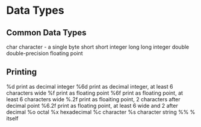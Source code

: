 # Data Types

## Common Data Types
char	character - a single byte
short	short integer
long	long integer
double	double-precision floating point

## Printing
%d 		print as decimal integer
%6d		print as decimal integer, at least 6 characters wide
%f 	 	print as floating point
%6f		print as floating point, at least 6 characters wide
%.2f	print as floaiting point, 2 characters after decimal point
%6.2f	print as floating point, at least 6 wide and 2 after decimal
%o 		octal
%x		hexadecimal
%c 		character
%s 		character string
%%		% itself

